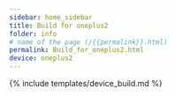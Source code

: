 ```yaml
---
sidebar: home_sidebar
title: Build for oneplus2
folder: info
# name of the page (/{{permalink}}.html)
permalink: Build_for_oneplus2.html
device: oneplus2
---
```

{% include templates/device_build.md %}
